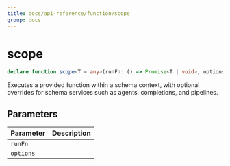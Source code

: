 ```yaml
---
title: docs/api-reference/function/scope
group: docs
---
```


# scope

```ts
declare function scope<T = any>(runFn: () => Promise<T | void>, options?: ScopeOptions): Promise<T>;
```

Executes a provided function within a schema context, with optional overrides for schema services such as agents, completions, and pipelines.

## Parameters

| Parameter | Description |
|-----------|-------------|
| `runFn` | |
| `options` | |

